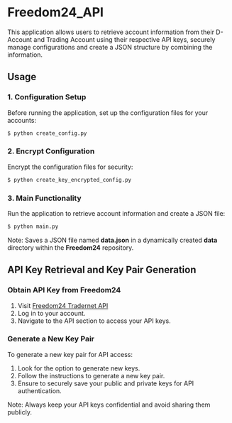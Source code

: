 # Freedom24_API

This application allows users to retrieve account information from their D-Account and Trading Account using their respective API keys, securely manage configurations and create a JSON structure by combining the information. 

## Usage
### 1. Configuration Setup
Before running the application, set up the configuration files for your accounts:
```bash
$ python create_config.py
```

### 2. Encrypt Configuration
Encrypt the configuration files for security:
```bash
$ python create_key_encrypted_config.py
```

### 3. Main Functionality
Run the application to retrieve account information and create a JSON file:
```bash
$ python main.py
```

Note: Saves a JSON file named **data.json** in a dynamically created **data** directory within the **Freedom24** repository.

## API Key Retrieval and Key Pair Generation
### Obtain API Key from Freedom24
1. Visit [Freedom24 Tradernet API](https://freedom24.com/tradernet-api/auth-api)
2. Log in to your account.
3. Navigate to the API section to access your API keys.

### Generate a New Key Pair
To generate a new key pair for API access:
1. Look for the option to generate new keys.
2. Follow the instructions to generate a new key pair.
3. Ensure to securely save your public and private keys for API authentication.

Note: Always keep your API keys confidential and avoid sharing them publicly.
